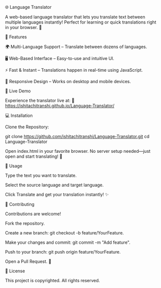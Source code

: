 🌐 Language Translator

A web-based language translator that lets you translate text between multiple languages instantly! Perfect for learning or quick translations right in your browser. 🚀

🔹 Features

🌍 Multi-Language Support – Translate between dozens of languages.

🖥️ Web-Based Interface – Easy-to-use and intuitive UI.

⚡ Fast & Instant – Translations happen in real-time using JavaScript.

🎨 Responsive Design – Works on desktop and mobile devices.

🚀 Live Demo

Experience the translator live at:
🔗 https://ishitachitranshi.github.io/Language-Translator/

💻 Installation

Clone the Repository:

git clone https://github.com/ishitachitranshi/Language-Translator.git
cd Language-Translator


Open index.html in your favorite browser.
No server setup needed—just open and start translating! 🌟

🧪 Usage

Type the text you want to translate.

Select the source language and target language.

Click Translate and get your translation instantly! ✨

🤝 Contributing

Contributions are welcome!

Fork the repository.

Create a new branch: git checkout -b feature/YourFeature.

Make your changes and commit: git commit -m "Add feature".

Push to your branch: git push origin feature/YourFeature.

Open a Pull Request. 🎉

📜 License

This project is copyrighted. All rights reserved.
